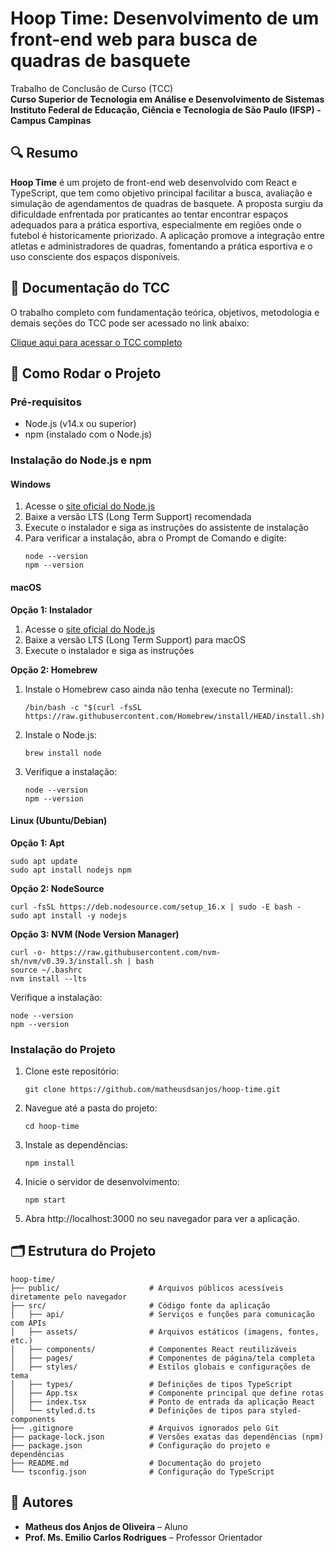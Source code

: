 # Hoop Time: Desenvolvimento de um front-end web para busca de quadras de basquete

Trabalho de Conclusão de Curso (TCC)  
**Curso Superior de Tecnologia em Análise e Desenvolvimento de Sistemas**  
**Instituto Federal de Educação, Ciência e Tecnologia de São Paulo (IFSP) - Campus Campinas**

## 🔍 Resumo

**Hoop Time** é um projeto de front-end web desenvolvido com React e TypeScript, que tem como objetivo principal facilitar a busca, avaliação e simulação de agendamentos de quadras de basquete. A proposta surgiu da dificuldade enfrentada por praticantes ao tentar encontrar espaços adequados para a prática esportiva, especialmente em regiões onde o futebol é historicamente priorizado. A aplicação promove a integração entre atletas e administradores de quadras, fomentando a prática esportiva e o uso consciente dos espaços disponíveis.

## 📄 Documentação do TCC

O trabalho completo com fundamentação teórica, objetivos, metodologia e demais seções do TCC pode ser acessado no link abaixo:

[Clique aqui para acessar o TCC completo](https://docs.google.com/document/d/1tytNa4jHOeoLQNIOInc7ea9J3ddrrhvg/edit)

## 🚀 Como Rodar o Projeto

### Pré-requisitos

* Node.js (v14.x ou superior)
* npm (instalado com o Node.js)

### Instalação do Node.js e npm

#### Windows
1. Acesse o [site oficial do Node.js](https://nodejs.org/)
2. Baixe a versão LTS (Long Term Support) recomendada
3. Execute o instalador e siga as instruções do assistente de instalação
4. Para verificar a instalação, abra o Prompt de Comando e digite:
   ```
   node --version
   npm --version
   ```

#### macOS
**Opção 1: Instalador**
1. Acesse o [site oficial do Node.js](https://nodejs.org/)
2. Baixe a versão LTS (Long Term Support) para macOS
3. Execute o instalador e siga as instruções

**Opção 2: Homebrew**
1. Instale o Homebrew caso ainda não tenha (execute no Terminal):
   ```
   /bin/bash -c "$(curl -fsSL https://raw.githubusercontent.com/Homebrew/install/HEAD/install.sh)"
   ```
2. Instale o Node.js:
   ```
   brew install node
   ```
3. Verifique a instalação:
   ```
   node --version
   npm --version
   ```

#### Linux (Ubuntu/Debian)
**Opção 1: Apt**
```
sudo apt update
sudo apt install nodejs npm
```

**Opção 2: NodeSource**
```
curl -fsSL https://deb.nodesource.com/setup_16.x | sudo -E bash -
sudo apt install -y nodejs
```

**Opção 3: NVM (Node Version Manager)**
```
curl -o- https://raw.githubusercontent.com/nvm-sh/nvm/v0.39.3/install.sh | bash
source ~/.bashrc
nvm install --lts
```

Verifique a instalação:
```
node --version
npm --version
```

### Instalação do Projeto

1. Clone este repositório:
   ```
   git clone https://github.com/matheusdsanjos/hoop-time.git
   ```

2. Navegue até a pasta do projeto:
   ```
   cd hoop-time
   ```

3. Instale as dependências:
   ```
   npm install
   ```

4. Inicie o servidor de desenvolvimento:
   ```
   npm start
   ```

5. Abra http://localhost:3000 no seu navegador para ver a aplicação.

## 🗂️ Estrutura do Projeto

```
hoop-time/
├── public/                    # Arquivos públicos acessíveis diretamente pelo navegador
├── src/                       # Código fonte da aplicação
│   ├── api/                   # Serviços e funções para comunicação com APIs
│   ├── assets/                # Arquivos estáticos (imagens, fontes, etc.)
│   ├── components/            # Componentes React reutilizáveis
│   ├── pages/                 # Componentes de página/tela completa
│   ├── styles/                # Estilos globais e configurações de tema
│   ├── types/                 # Definições de tipos TypeScript
│   ├── App.tsx                # Componente principal que define rotas
│   ├── index.tsx              # Ponto de entrada da aplicação React
│   └── styled.d.ts            # Definições de tipos para styled-components
├── .gitignore                 # Arquivos ignorados pelo Git
├── package-lock.json          # Versões exatas das dependências (npm)
├── package.json               # Configuração do projeto e dependências
├── README.md                  # Documentação do projeto
└── tsconfig.json              # Configuração do TypeScript
```

## 👥 Autores

* **Matheus dos Anjos de Oliveira** – Aluno
* **Prof. Ms. Emilio Carlos Rodrigues** – Professor Orientador

